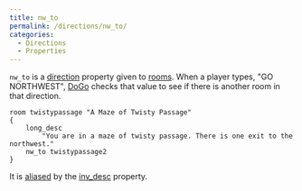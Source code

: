 ```yaml
---
title: nw_to
permalink: /directions/nw_to/
categories: 
  - Directions
  - Properties
---
```


`nw_to` is a [direction](/classes/direction/) property given to
[rooms](/basics/rooms/). When a player types, "GO NORTHWEST",
[DoGo](/verb-routines/dogo/) checks that value to see if there is another
room in that direction.

    room twistypassage "A Maze of Twisty Passage"
    {
        long_desc
            "You are in a maze of twisty passage. There is one exit to the northwest."
        nw_to twistypassage2
    }

It is [aliased](/basics/alias/) by the [inv_desc](/properties/inv_desc/) property.
